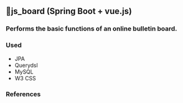 ## 👶js_board (Spring Boot + vue.js)
### Performs the basic functions of an **online bulletin board**.

### Used
- JPA
- Querydsl
- MySQL
- W3 CSS

### References

